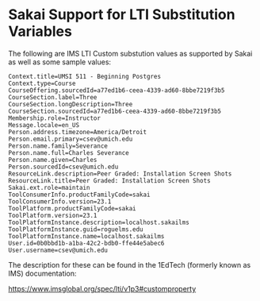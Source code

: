 
Sakai Support for LTI Substitution Variables
=============================================

The following are IMS LTI Custom substution values as supported by Sakai
as well as some sample values:

    Context.title=UMSI 511 - Beginning Postgres
    Context.type=Course
    CourseOffering.sourcedId=a77ed1b6-ceea-4339-ad60-8bbe7219f3b5
    CourseSection.label=Three
    CourseSection.longDescription=Three
    CourseSection.sourcedId=a77ed1b6-ceea-4339-ad60-8bbe7219f3b5
    Membership.role=Instructor
    Message.locale=en_US
    Person.address.timezone=America/Detroit
    Person.email.primary=csev@umich.edu
    Person.name.family=Severance
    Person.name.full=Charles Severance
    Person.name.given=Charles
    Person.sourcedId=csev@umich.edu
    ResourceLink.description=Peer Graded: Installation Screen Shots
    ResourceLink.title=Peer Graded: Installation Screen Shots
    Sakai.ext.role=maintain
    ToolConsumerInfo.productFamilyCode=sakai
    ToolConsumerInfo.version=23.1
    ToolPlatform.productFamilyCode=sakai
    ToolPlatform.version=23.1
    ToolPlatformInstance.description=localhost.sakailms
    ToolPlatformInstance.guid=roguelms.edu
    ToolPlatformInstance.name=localhost.sakailms
    User.id=0b0bbd1b-a1ba-42c2-bdb0-ffe44e5abec6
    User.username=csev@umich.edu


The description for these can be found in the 1EdTech (formerly known 
as IMS) documentation:

https://www.imsglobal.org/spec/lti/v1p3#customproperty


